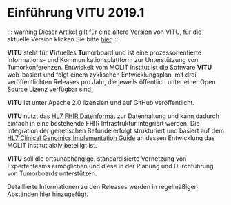 # Einführung VITU 2019.1

::: warning
Dieser Artikel gilt für eine ältere Version von VITU, für die aktuelle Version klicken Sie bitte [hier](../../v2019.3/guide/).
:::

<print-header/>

**VITU** steht für **Vi**rtuelles **Tu**morboard und ist eine prozessorientierte Informations- und Kommunikationsplattform zur Unterstützung von Tumorkonferenzen. Entwickelt vom MOLIT Institut ist die Software **VITU** web-basiert und folgt einem zyklischen Entwicklungsplan, mit drei veröffentlichten Releases pro Jahr, die jeweils öffentlich unter einer Open Source Lizenz verfügbar sind.

**VITU** ist unter Apache 2.0 lizensiert und auf GitHub veröffentlicht.

**VITU** nutzt das [HL7 FHIR Datenformat](http://hl7.org/fhir/) zur Datenhaltung und kann dadurch einfach in eine bestehende FHIR Infrastruktur integriert werden. Die Integration der genetischen Befunde erfolgt strukturiert und basiert auf dem [HL7 Clinical Genomics Implementation Guide](http://build.fhir.org/ig/HL7/genomics-reporting/) an dessen Entwicklung das MOLIT Institut aktiv beteiligt ist.  

**VITU** soll die ortsunabhängige, standardisierte Vernetzung von Expertenteams ermöglichen und diese in der Planung und Durchführung von Tumorboards unterstützen.

Detaillierte Informationen zu den Releases werden in regelmäßigen Abständen hier hinzugefügt.

<pdf-download />

